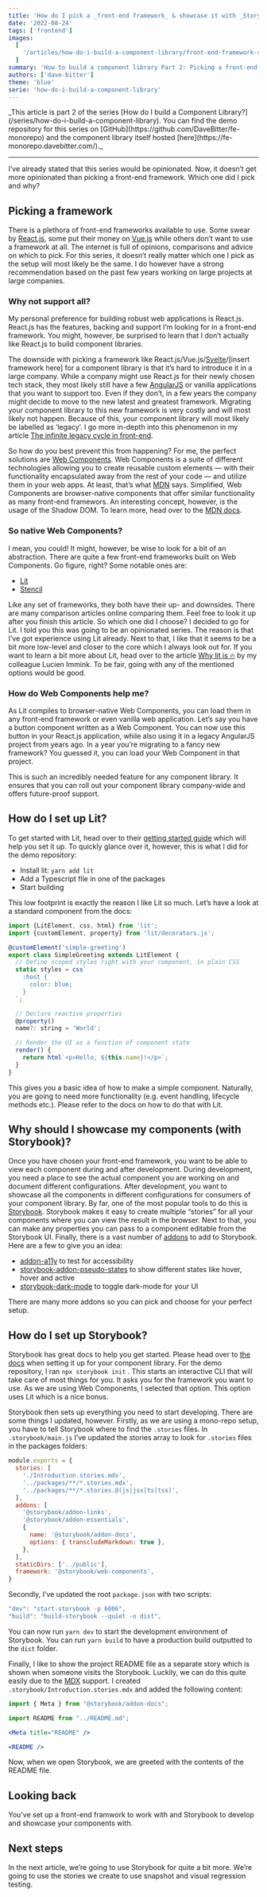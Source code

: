 ```yaml
---
title: 'How do I pick a _front-end framework_ & showcase it with _Storybook_?'
date: '2022-08-24'
tags: ['frontend']
images:
  [
    '/articles/how-do-i-build-a-component-library/front-end-framework-storybook/front-end-framework-storybook.png',
  ]
summary: 'How to build a component library Part 2: Picking a front-end framework and setting up Storybook.'
authors: ['dave-bitter']
theme: 'blue'
serie: 'how-do-i-build-a-component-library'
---
```


<div className="p-4 bg-io_blue-100">_This article is part 2 of the series [How do I build a Component Library?](/series/how-do-i-build-a-component-library). You can find the demo repository for this series on [GitHub](https://github.com/DaveBitter/fe-monorepo) and the component library itself hosted [here](https://fe-monorepo.davebitter.com/)._</div>

---

I’ve already stated that this series would be opinionated. Now, it doesn’t get more opinionated than picking a front-end framework. Which one did I pick and why?

## Picking a framework

There is a plethora of front-end frameworks available to use. Some swear by [React.js](https://reactjs.org/), some put their money on [Vue.js](https://vuejs.org/) while others don’t want to use a framework at all. The internet is full of opinions, comparisons and advice on which to pick. For this series, it doesn’t really matter which one I pick as the setup will most likely be the same. I do however have a strong recommendation based on the past few years working on large projects at large companies.

### Why not support all?

My personal preference for building robust web applications is React.js. React.js has the features, backing and support I’m looking for in a front-end framework. You might, however, be surprised to learn that I don’t actually like React.js to build component libraries.

The downside with picking a framework like React.js/Vue.js/[Svelte](https://svelte.dev/)/[insert framework here] for a component library is that it’s hard to introduce it in a large company. While a company might use React.js for their newly chosen tech stack, they most likely still have a few [AngularJS](https://angularjs.org/) or vanilla applications that you want to support too. Even if they don’t, in a few years the company might decide to move to the new latest and greatest framework. Migrating your component library to this new framework is very costly and will most likely not happen. Because of this, your component library will most likely be labelled as ‘legacy’. I go more in-depth into this phenomenon in my article [The infinite legacy cycle in front-end](/articles/the-infinite-legacy-cycle-in-front-end).

So how do you best prevent this from happening? For me, the perfect solutions are [Web Components](https://www.webcomponents.org/). Web Components is a suite of different technologies allowing you to create reusable custom elements — with their functionality encapsulated away from the rest of your code — and utilize them in your web apps. At least, that’s what [MDN](https://developer.mozilla.org/en-US/docs/Web/Web_Components) says. Simplified, Web Components are browser-native components that offer similar functionality as many front-end framewors. An interesting concept, however, is the usage of the Shadow DOM. To learn more, head over to the [MDN docs](https://developer.mozilla.org/en-US/docs/Web/Web_Components).

### So native Web Components?

I mean, you could! It might, however, be wise to look for a bit of an abstraction. There are quite a few front-end frameworks built on Web Components. Go figure, right? Some notable ones are:

- [Lit](https://github.com/lit/lit)
- [Stencil](https://stenciljs.com/)

Like any set of frameworks, they both have their up- and downsides. There are many comparison articles online comparing them. Feel free to look it up after you finish this article. So which one did I choose? I decided to go for Lit. I told you this was going to be an opinionated series. The reason is that I’ve got experience using Lit already. Next to that, I like that it seems to be a bit more low-level and closer to the core which I always look out for. If you want to learn a bit more about Lit, head over to the article [Why lit is 🔥](/articles/why-lit-is-%F0%9F%94%A5) by my colleague Lucien Immink. To be fair, going with any of the mentioned options would be good.

### How do Web Components help me?

As Lit compiles to browser-native Web Components, you can load them in any front-end framework or even vanilla web application. Let’s say you have a button component written as a Web Component. You can now use this button in your React.js application, while also using it in a legacy AngularJS project from years ago. In a year you’re migrating to a fancy new framework? You guessed it, you can load your Web Component in that project.

This is such an incredibly needed feature for any component library. It ensures that you can roll out your component library company-wide and offers future-proof support.

## How do I set up Lit?

To get started with Lit, head over to their [getting started guide](https://lit.dev/docs/getting-started/) which will help you set it up. To quickly glance over it, however, this is what I did for the demo repository:

- Install lit: `yarn add lit`
- Add a Typescript file in one of the packages
- Start building

This low footprint is exactly the reason I like Lit so much. Let’s have a look at a standard component from the docs:

```jsx
import {LitElement, css, html} from 'lit';
import {customElement, property} from 'lit/decorators.js';

@customElement('simple-greeting')
export class SimpleGreeting extends LitElement {
  // Define scoped styles right with your component, in plain CSS
  static styles = css`
    :host {
      color: blue;
    }
  `;

  // Declare reactive properties
  @property()
  name?: string = 'World';

  // Render the UI as a function of component state
  render() {
    return html`<p>Hello, ${this.name}!</p>`;
  }
}
```

This gives you a basic idea of how to make a simple component. Naturally, you are going to need more functionality (e.g. event handling, lifecycle methods etc.). Please refer to the docs on how to do that with Lit.

## Why should I showcase my components (with Storybook)?

Once you have chosen your front-end framework, you want to be able to view each component during and after development. During development, you need a place to see the actual component you are working on and document different configurations. After development, you want to showcase all the components in different configurations for consumers of your component library. By far, one of the most popular tools to do this is [Storybook](https://storybook.js.org/). Storybook makes it easy to create multiple “stories” for all your components where you can view the result in the browser. Next to that, you can make any properties you can pass to a component editable from the Storybook UI. Finally, there is a vast number of [addons](https://storybook.js.org/addons/) to add to Storybook. Here are a few to give you an idea:

- [addon-a11y](https://storybook.js.org/addons/@storybook/addon-a11y) to test for accessibility
- [storybook-addon-pseudo-states](https://storybook.js.org/addons/storybook-addon-pseudo-states) to show different states like hover, hover and active
- [storybook-dark-mode](https://storybook.js.org/addons/storybook-dark-mode) to toggle dark-mode for your UI

There are many more addons so you can pick and choose for your perfect setup.

## How do I set up Storybook?

Storybook has great docs to help you get started. Please head over to [the docs](https://storybook.js.org/docs/react/get-started/introduction) when setting it up for your component library. For the demo repository, I ran `npx storybook init` . This starts an interactive CLI that will take care of most things for you. It asks you for the framework you want to use. As we are using Web Components, I selected that option. This option uses Lit which is a nice bonus.

Storybook then sets up everything you need to start developing. There are some things I updated, however. Firstly, as we are using a mono-repo setup, you have to tell Storybook where to find the `.stories` files. In `.storybook/main.js` I’ve updated the stories array to look for `.stories` files in the packages folders:

```jsx
module.exports = {
  stories: [
    './Introduction.stories.mdx',
    '../packages/**/*.stories.mdx',
    '../packages/**/*.stories.@(js|jsx|ts|tsx)',
  ],
  addons: [
    '@storybook/addon-links',
    '@storybook/addon-essentials',
    {
      name: '@storybook/addon-docs',
      options: { transcludeMarkdown: true },
    },
  ],
  staticDirs: ['../public'],
  framework: '@storybook/web-components',
}
```

Secondly, I’ve updated the root `package.json` with two scripts:

```jsx
"dev": "start-storybook -p 6006",
"build": "build-storybook --quiet -o dist",
```

You can now run `yarn dev` to start the development environment of Storybook. You can run `yarn build` to have a production build outputted to the `dist` folder.

Finally, I like to show the project README file as a separate story which is shown when someone visits the Storybook. Luckily, we can do this quite easily due to the [MDX](https://mdxjs.com/) support. I created `.storybook/Introduction.stories.mdx` and added the following content:

```jsx
import { Meta } from "@storybook/addon-docs";

import README from "../README.md";

<Meta title="README" />

<README />
```

Now, when we open Storybook, we are greeted with the contents of the README file.

## Looking back

You've set up a front-end framwork to work with and Storybook to develop and showcase your components with.

## Next steps

In the next article, we’re going to use Storybook for quite a bit more. We’re going to use the stories we create to use snapshot and visual regression testing.
